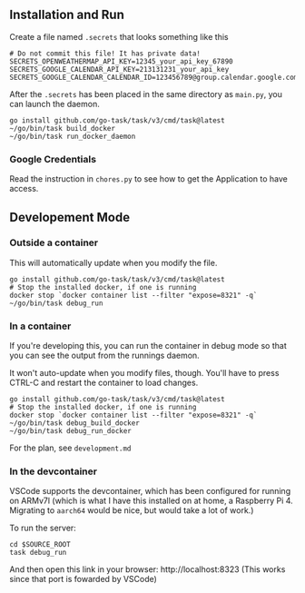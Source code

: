 ## Installation and Run

Create a file named `.secrets` that looks something like this

    # Do not commit this file! It has private data!
    SECRETS_OPENWEATHERMAP_API_KEY=12345_your_api_key_67890
    SECRETS_GOOGLE_CALENDAR_API_KEY=213131231_your_api_key
    SECRETS_GOOGLE_CALENDAR_CALENDAR_ID=123456789@group.calendar.google.com

After the `.secrets` has been placed in the same directory as `main.py`,
you can launch the daemon.

    go install github.com/go-task/task/v3/cmd/task@latest
    ~/go/bin/task build_docker
    ~/go/bin/task run_docker_daemon

### Google Credentials

Read the instruction in `chores.py` to see how to get the Application to have access.

## Developement Mode

### Outside a container

This will automatically update when you modify the file.

    go install github.com/go-task/task/v3/cmd/task@latest
    # Stop the installed docker, if one is running
    docker stop `docker container list --filter "expose=8321" -q`
    ~/go/bin/task debug_run

### In a container

If you're developing this, you can run the container in debug mode so that
you can see the output from the runnings daemon.

It won't auto-update when you modify files, though.
You'll have to press CTRL-C and restart the container to load changes.

    go install github.com/go-task/task/v3/cmd/task@latest
    # Stop the installed docker, if one is running
    docker stop `docker container list --filter "expose=8321" -q`
    ~/go/bin/task debug_build_docker
    ~/go/bin/task debug_run_docker

For the plan, see `development.md`

### In the devcontainer

VSCode supports the devcontainer, which has been configured for running on ARMv7l
(which is what I have this installed on at home, a Raspberry Pi 4. Migrating to
`aarch64` would be nice, but would take a lot of work.)

To run the server:

    cd $SOURCE_ROOT
    task debug_run

And then open this link in your browser: http://localhost:8323
(This works since that port is fowarded by VSCode)